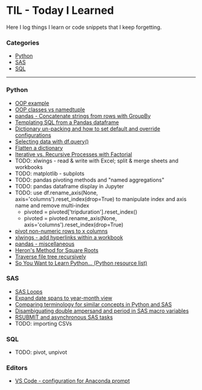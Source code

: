 # TIL - Today I Learned
Here I log things I learn or code snippets that I keep forgetting.

### Categories
* [Python](#python)
* [SAS](#sas)
* [SQL](#sql)

---

### Python
- [OOP example](python/oop-demo.md)
- [OOP classes vs namedtuple](python/oop-namedtuple.py)
- [pandas - Concatenate strings from rows with GroupBy](python/pandas-concat-strings-from-rows-with-groupby.md)
- [Templating SQL from a Pandas dataframe](python/jinja-sql-template-from-dataframe.md)
- [Dictionary un-packing and how to set default and override configurations](python/dictionary-unpacking-for-configs.md)
- [Selecting data with df.query()](python/pandas-df-query.md)
- [Flatten a dictionary](python/flatten-dict.md)
- [Iterative vs. Recursive Processes with Factorial](python/recursion-factorial.md)
- TODO: xlwings - read & write with Excel; split & merge sheets and workbooks
- TODO: matplotlib - subplots
- TODO: pandas pivoting methods and "named aggregations"
- TODO: pandas dataframe display in Jupyter
- TODO: use df.rename_axis(None, axis='columns').reset_index(drop=True) to manipulate index and axis name and remove multi-index
  - pivoted = pivoted['tripduration'].reset_index()
  - pivoted = pivoted.rename_axis(None, axis='columns').reset_index(drop=True)
 - [pivot non-numeric rows to x columns](python/pivot-non-numeric-to-x-fields.md)
 - [xlwings - add hyperlinks within a workbook](python/xl-add-hyperlinks-in-workbook.md)
 - [pandas - miscellaneous](python/pandas-misc.md)
 - [Heron's Method for Square Roots](python/square_root.md)
 - [Traverse file tree recursively](python/traverse-files.md)
 - [So You Want to Learn Python... (Python resource list)](python/so-you-want-to-learn-python.md)

### SAS
- [SAS Loops](sas/sas-loops.md)
- [Expand date spans to year-month view](sas/expand-dates.md)
- [Comparing terminology for similar concepts in Python and SAS](sas/sas-vs-python-semantics.md)
- [Disambiguating double ampersand and period in SAS macro variables](sas/sas-syntax-double&&-periods.md)
- [RSUBMIT and asynchronous SAS tasks](sas/rsubmit_async.md)
- TODO: importing CSVs

### SQL
- TODO: pivot, unpivot

### Editors
- [VS Code - configuration for Anaconda prompt](editors/vs-code/settings.json)
